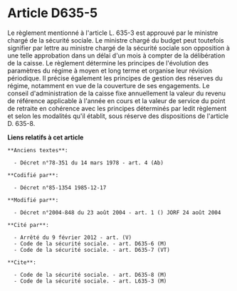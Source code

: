 # Article D635-5

Le règlement mentionné à l'article L. 635-3 est approuvé par le ministre chargé de la sécurité sociale. Le ministre chargé du
budget peut toutefois signifier par lettre au ministre chargé de la sécurité sociale son opposition à une telle approbation
dans un délai d'un mois à compter de la délibération de la caisse. Le règlement détermine les principes de l'évolution des
paramètres du régime à moyen et long terme et organise leur révision périodique. Il précise également les principes de
gestion des réserves du régime, notamment en vue de la couverture de ses engagements. Le conseil d'administration de la
caisse fixe annuellement la valeur du revenu de référence applicable à l'année en cours et la valeur de service du point de
retraite en cohérence avec les principes déterminés par ledit règlement et selon les modalités qu'il établit, sous réserve
des dispositions de l'article D. 635-8.

**Liens relatifs à cet article**

	**Anciens textes**:

	  - Décret n°78-351 du 14 mars 1978 - art. 4 (Ab)

	**Codifié par**:

	  - Décret n°85-1354 1985-12-17

	**Modifié par**:

	  - Décret n°2004-848 du 23 août 2004 - art. 1 () JORF 24 août 2004

	**Cité par**:

	  - Arrêté du 9 février 2012 - art. (V)
	  - Code de la sécurité sociale. - art. D635-6 (M)
	  - Code de la sécurité sociale. - art. D635-7 (VT)

	**Cite**:

	  - Code de la sécurité sociale. - art. D635-8 (M)
	  - Code de la sécurité sociale. - art. L635-3 (M)
